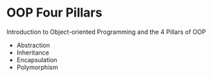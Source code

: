 #  OOP Four Pillars

Introduction to Object-oriented Programming and the 4 Pillars of OOP


- Abstraction
- Inheritance
- Encapsulation
- Polymorphism



